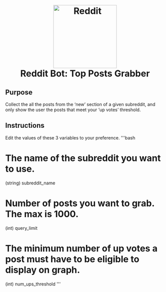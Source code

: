 <h1 align="center">
  <br>
  <img src="https://raw.githubusercontent.com/tinyqubit/RedditBot_TopPosts/master/Images/Reddit_Logo.png" alt="Reddit" width="200">
  </br>
  Reddit Bot: Top Posts Grabber
  <br>
</h1>

## Purpose
Collect the all the posts from the ‘new’ section of a given subreddit, and only show the user the posts that meet your ‘up votes’ threshold.

## Instructions
Edit the values of these 3 variables to your preference.
'''bash
# The name of the subreddit you want to use.
(string) subreddit_name

# Number of posts you want to grab. The max is 1000.
(int) query_limit

# The minimum number of up votes a post must have to be eligible to display on graph.
(int) num_ups_threshold
'''
